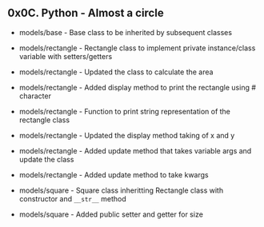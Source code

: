 ## 0x0C. Python - Almost a circle

* models/base - Base class to be inherited by subsequent classes

* models/rectangle - Rectangle class to implement private instance/class variable with setters/getters
* models/rectangle - Updated the class to calculate the area
* models/rectangle - Added display method to print the rectangle using # character
* models/rectangle - Function to print string representation of the rectangle class
* models/rectangle - Updated the display method taking of x and y
* models/rectangle - Added update method that takes variable args and update the class
* models/rectangle - Added update method to take kwargs

* models/square - Square class inheritting Rectangle class with constructor and `__str__` method
* models/square - Added public setter and getter for size
